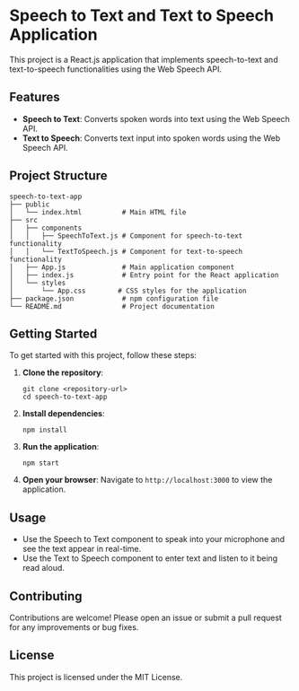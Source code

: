 # Speech to Text and Text to Speech Application

This project is a React.js application that implements speech-to-text and text-to-speech functionalities using the Web Speech API. 

## Features

- **Speech to Text**: Converts spoken words into text using the Web Speech API.
- **Text to Speech**: Converts text input into spoken words using the Web Speech API.

## Project Structure

```
speech-to-text-app
├── public
│   └── index.html          # Main HTML file
├── src
│   ├── components
│   │   ├── SpeechToText.js # Component for speech-to-text functionality
│   │   └── TextToSpeech.js # Component for text-to-speech functionality
│   ├── App.js              # Main application component
│   ├── index.js            # Entry point for the React application
│   └── styles
│       └── App.css        # CSS styles for the application
├── package.json            # npm configuration file
└── README.md               # Project documentation
```

## Getting Started

To get started with this project, follow these steps:

1. **Clone the repository**:
   ```
   git clone <repository-url>
   cd speech-to-text-app
   ```

2. **Install dependencies**:
   ```
   npm install
   ```

3. **Run the application**:
   ```
   npm start
   ```

4. **Open your browser**:
   Navigate to `http://localhost:3000` to view the application.

## Usage

- Use the Speech to Text component to speak into your microphone and see the text appear in real-time.
- Use the Text to Speech component to enter text and listen to it being read aloud.

## Contributing

Contributions are welcome! Please open an issue or submit a pull request for any improvements or bug fixes.

## License

This project is licensed under the MIT License.